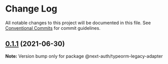 # Change Log

All notable changes to this project will be documented in this file.
See [Conventional Commits](https://conventionalcommits.org) for commit guidelines.

## [0.1.1](https://github.com/nextauthjs/adapters/compare/@next-auth/typeorm-legacy-adapter@0.1.0...@next-auth/typeorm-legacy-adapter@0.1.1) (2021-06-30)

**Note:** Version bump only for package @next-auth/typeorm-legacy-adapter

